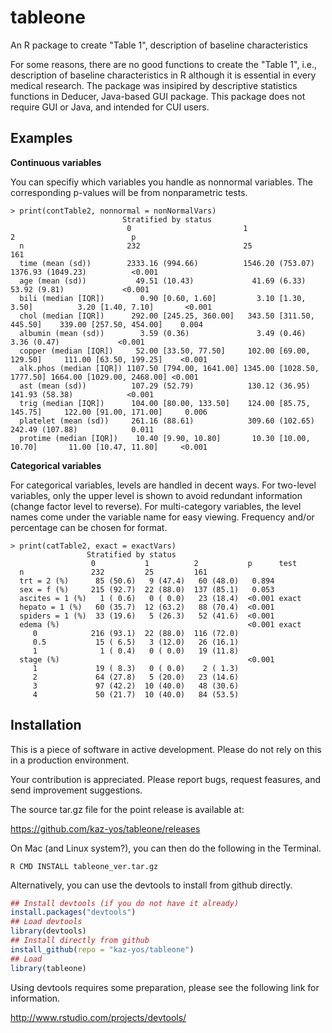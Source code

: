 tableone
===============================================================================

An R package to create "Table 1", description of baseline characteristics

For some reasons, there are no good functions to create the "Table 1", i.e., description of baseline characteristics in R although it is essential in every medical research. The package was insipired by descriptive statistics functions in Deducer, Java-based GUI package. This package does not require GUI or Java, and intended for CUI users.

Examples
-------------------------------------------------------------------------------

**Continuous variables**

You can specifiy which variables you  handle as nonnormal variables. The corresponding p-values will be from nonparametric tests.
```
> print(contTable2, nonnormal = nonNormalVars)
                         Stratified by status
                          0                         1                          2                          p     
  n                       232                       25                         161                              
  time (mean (sd))        2333.16 (994.66)          1546.20 (753.07)           1376.93 (1049.23)          <0.001
  age (mean (sd))           49.51 (10.43)             41.69 (6.33)               53.92 (9.81)             <0.001
  bili (median [IQR])        0.90 [0.60, 1.60]         3.10 [1.30, 3.50]          3.20 [1.40, 7.10]       <0.001
  chol (median [IQR])      292.00 [245.25, 360.00]   343.50 [311.50, 445.50]    339.00 [257.50, 454.00]    0.004
  albumin (mean (sd))        3.59 (0.36)               3.49 (0.46)                3.36 (0.47)             <0.001
  copper (median [IQR])     52.00 [33.50, 77.50]     102.00 [69.00, 129.50]     111.00 [63.50, 199.25]    <0.001
  alk.phos (median [IQR]) 1107.50 [794.00, 1641.00] 1345.00 [1028.50, 1777.50] 1664.00 [1029.00, 2468.00] <0.001
  ast (mean (sd))          107.29 (52.79)            130.12 (36.95)             141.93 (58.38)            <0.001
  trig (median [IQR])      104.00 [80.00, 133.50]    124.00 [85.75, 145.75]     122.00 [91.00, 171.00]     0.006
  platelet (mean (sd))     261.16 (88.61)            309.60 (102.65)            242.49 (107.88)            0.011
  protime (median [IQR])    10.40 [9.90, 10.80]       10.30 [10.00, 10.70]       11.00 [10.47, 11.80]     <0.001
```

**Categorical variables**

For categorical variables, levels are handled in decent ways. For two-level variables, only the upper level is shown to avoid redundant information (change factor level to reverse). For multi-category variables, the level names come under the variable name for easy viewing. Frequency and/or percentage can be chosen for format.
```
> print(catTable2, exact = exactVars)
                 Stratified by status
                  0           1          2           p      test 
  n               232         25         161                     
  trt = 2 (%)      85 (50.6)   9 (47.4)   60 (48.0)   0.894      
  sex = f (%)     215 (92.7)  22 (88.0)  137 (85.1)   0.053      
  ascites = 1 (%)   1 ( 0.6)   0 ( 0.0)   23 (18.4)  <0.001 exact
  hepato = 1 (%)   60 (35.7)  12 (63.2)   88 (70.4)  <0.001      
  spiders = 1 (%)  33 (19.6)   5 (26.3)   52 (41.6)  <0.001      
  edema (%)                                          <0.001 exact
     0            216 (93.1)  22 (88.0)  116 (72.0)              
     0.5           15 ( 6.5)   3 (12.0)   26 (16.1)              
     1              1 ( 0.4)   0 ( 0.0)   19 (11.8)              
  stage (%)                                          <0.001      
     1             19 ( 8.3)   0 ( 0.0)    2 ( 1.3)              
     2             64 (27.8)   5 (20.0)   23 (14.6)              
     3             97 (42.2)  10 (40.0)   48 (30.6)              
     4             50 (21.7)  10 (40.0)   84 (53.5)              
```

Installation
-------------------------------------------------------------------------------

This is a piece of software in active development. Please do not rely on this in a production environment.

Your contribution is appreciated. Please report bugs, request feasures, and send improvement suggestions.


The source tar.gz file for the point release is available at:

https://github.com/kaz-yos/tableone/releases

On Mac (and Linux system?), you can then do the following in the Terminal.
```
R CMD INSTALL tableone_ver.tar.gz
```

Alternatively, you can use the devtools to install from github directly. 
```r
## Install devtools (if you do not have it already)
install.packages("devtools")
## Load devtools
library(devtools)
## Install directly from github
install_github(repo = "kaz-yos/tableone")
## Load 
library(tableone)
```
Using devtools requires some preparation, please see the following link for information.

http://www.rstudio.com/projects/devtools/
